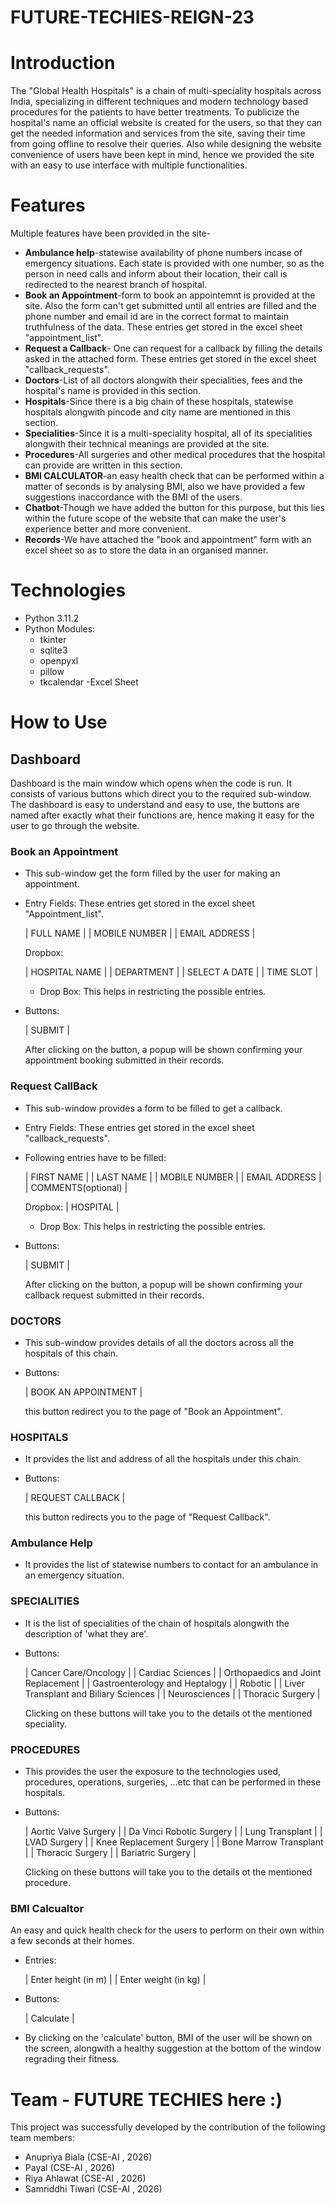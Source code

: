 # FUTURE-TECHIES-REIGN-23

# Introduction

The "Global Health Hospitals" is a chain of multi-speciality hospitals across India, specializing in different techniques and modern technology based procedures for the patients to have better treatments. To publicize the hospital's name an official website is created for the users, so that they can get the needed information and services from the site, saving their time from going offline to resolve their queries. Also while designing the website convenience of users have been kept in mind, hence we provided the site with an easy to use interface with multiple functionalities.

# Features
Multiple features have been provided in the site-
- **Ambulance help**-statewise availability of phone numbers incase of emergency situations. Each state is provided with one number, so as the person in need calls and inform about their location, their call is redirected to the nearest branch of hospital.
- **Book an Appointment**-form to book an appointemnt is provided at the site. Also the form can't get submitted until all entries are filled and the phone number and email id are in the correct format to maintain truthfulness of the data. These entries get stored in the excel sheet "appointment_list".
- **Request a Callback**- One can request for a callback by filling the details asked in the attached form. These entries get stored in the excel sheet "callback_requests".
- **Doctors**-List of all doctors alongwith their specialities, fees and the hospital's name is provided in this section.
- **Hospitals**-Since there is a big chain of these hospitals, statewise hospitals alongwith pincode and city name are mentioned in this section.
- **Specialities**-Since it is a multi-speciality hospital, all of its specialities alongwith their technical meanings are provided at the site.
- **Procedures**-All surgeries and other medical procedures that the hospital can provide are written in this section.
- **BMI CALCULATOR**-an easy health check that can be performed within a matter of seconds is by analysing BMI, also we have provided a few suggestions inaccordance with the BMI of the users.
- **Chatbot**-Though we have added the button for this purpose, but this lies within the future scope of the website that can make the user's experience better and more convenient.
- **Records**-We have attached the "book and appointment" form with an excel sheet so as to store the data in an organised manner.


# Technologies

- Python 3.11.2
- Python Modules:
    - tkinter
    - sqlite3
    - openpyxl
    - pillow
    - tkcalendar
-Excel Sheet

# How to Use

## Dashboard

Dashboard is the main window which opens when the code is run. It consists of various buttons which direct you to the required sub-window. The dashboard is easy to understand and easy to use, the buttons are named after exactly what their functions are, hence making it easy for the user to go through the website.

### Book an Appointment

- This sub-window get the form filled by the user for making an appointment.
- Entry Fields: These entries get stored in the excel sheet "Appointment_list".
    
    | FULL NAME |
    | MOBILE NUMBER |
    | EMAIL ADDRESS |
    
  Dropbox:
  
    | HOSPITAL NAME |
    | DEPARTMENT |
    | SELECT A DATE | 
    | TIME SLOT |
    
    - Drop Box: This helps in restricting the possible entries.
 
- Buttons:
    
    | SUBMIT |
    
    After clicking on the button, a popup will be shown confirming your appointment booking submitted in their records.

    
### Request CallBack

- This sub-window provides a form to be filled to get a callback.
- Entry Fields: These entries get stored in the excel sheet "callback_requests".
- Following entries have to be filled:
    
    
    | FIRST NAME |
    | LAST NAME |
    | MOBILE NUMBER |
    | EMAIL ADDRESS |
    | COMMENTS(optional) |
    
    Dropbox:
    | HOSPITAL |
    
    - Drop Box: This helps in restricting the possible entries. 
   
   
- Buttons:
    
    
    | SUBMIT |
    
    After clicking on the button, a popup will be shown confirming your callback request submitted in their records.


### DOCTORS

- This sub-window provides details of all the doctors across all the hospitals of this chain.

- Buttons:
    
    
    | BOOK AN APPOINTMENT |
    
    this button redirect you to the page of "Book an Appointment".
    

### HOSPITALS

- It provides the list and address of all the hospitals under this chain.
    

- Buttons:
    
   | REQUEST CALLBACK |
   
   this button redirects you to the page of "Request Callback".
   

### Ambulance Help

- It provides the list of statewise numbers to contact for an ambulance in an emergency situation.


### SPECIALITIES

- It is the list of specialities of the chain of hospitals alongwith the description of 'what they are'.

- Buttons:
 
    | Cancer Care/Oncology |
    | Cardiac Sciences |
    | Orthopaedics and Joint Replacement |
    | Gastroenterology and Heptalogy |
    | Robotic |
    | Liver Transplant and Biliary Sciences |
    | Neurosciences |
    | Thoracic Surgery |
    
    Clicking on these buttons will take you to the details ot the mentioned speciality.
    
### PROCEDURES

- This provides the user the exposure to the technologies used, procedures, operations, surgeries, ...etc that can be performed in these hospitals.

- Buttons:

     | Aortic Valve Surgery |
     | Da Vinci Robotic Surgery |
     | Lung Transplant |
     | LVAD Surgery |
     | Knee Replacement Surgery |
     | Bone Marrow Transplant |
     | Thoracic Surgery |
     | Bariatric Surgery |
     
     Clicking on these buttons will take you to the details ot the mentioned procedure.
     
### BMI Calcualtor

An easy and quick health check for the users to perform on their own within a few seconds at their homes.

- Entries:

     | Enter height (in m) |
     | Enter weight (in kg) |
     
 - Buttons:
 
     | Calculate |
     
 - By clicking on the 'calculate' button, BMI of the user will be shown on the screen, alongwith a healthy suggestion at the bottom of the window regrading their fitness.
 
# Team - FUTURE TECHIES here :)

This project was successfully developed by the contribution of the following team members:

- Anupriya Biala (CSE-AI , 2026)
- Payal (CSE-AI , 2026)
- Riya Ahlawat (CSE-AI , 2026)
- Samriddhi Tiwari (CSE-AI , 2026)
